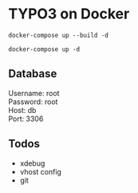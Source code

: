 # TYPO3 on Docker

    docker-compose up --build -d 
    
    docker-compose up -d



## Database

Username: root \
Password: root \
Host: db \
Port: 3306 


## Todos

- xdebug
- vhost config
- git


